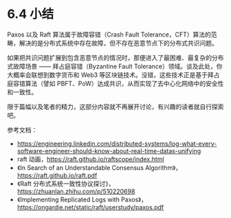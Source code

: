 # 6.4 小结

Paxos 以及 Raft 算法属于故障容错（Crash Fault Tolerance，CFT）算法的范畴，解决的是分布式系统中存在故障，但不存在恶意节点下的分布式共识问题。

如果把共识问题扩展到包含恶意节点的情况时，那便进入了最困难、最复杂的分布式故障场景 —— 拜占庭容错（Byzantine Fault Tolerance）领域。谈及此处，你大概率会联想到数字货币和 Web3 等区块链技术。没错，这些技术正是基于拜占庭容错算法（譬如 PBFT、PoW）达成共识，从而实现了去中心化网络中的安全性和一致性。

限于篇幅以及笔者的精力，这部分内容就不再展开讨论，有兴趣的读者就自行探索吧。

参考文档：
- https://engineering.linkedin.com/distributed-systems/log-what-every-software-engineer-should-know-about-real-time-datas-unifying
- raft 动画，https://raft.github.io/raftscope/index.html
- 《In Search of an Understandable Consensus Algorithm》，https://raft.github.io/raft.pdf
- 《Raft 分布式系统一致性协议探讨》，https://zhuanlan.zhihu.com/p/510220698
- 《Implementing Replicated Logs
with Paxos》，https://ongardie.net/static/raft/userstudy/paxos.pdf
